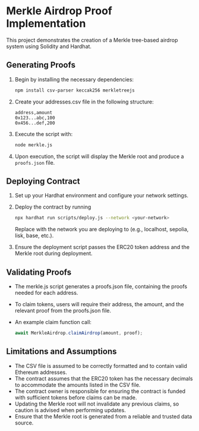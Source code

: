 # Merkle Airdrop Proof Implementation

This project demonstrates the creation of a Merkle tree-based airdrop system using Solidity and Hardhat.

## Generating Proofs

1. Begin by installing the necessary dependencies:

   ```bash
   npm install csv-parser keccak256 merkletreejs 
   ```

2. Create your addresses.csv file in the following structure:

    ```csv
    address,amount
    0x123...abc,100
    0x456...def,200
    ```

3. Execute the script with:

    ```bash
    node merkle.js
    ```

4. Upon execution, the script will display the Merkle root and produce a `proofs.json` file.

## Deploying Contract

1. Set up your Hardhat environment and configure your network settings.

2. Deploy the contract by running

    ```bash
    npx hardhat run scripts/deploy.js --network <your-network>
    ```

    Replace <your-network> with the network you are deploying to (e.g., localhost, sepolia, lisk, base, etc.).

3. Ensure the deployment script passes the ERC20 token address and the Merkle root during deployment.

## Validating Proofs

- The merkle.js script generates a proofs.json file, containing the proofs needed for each address.  
- To claim tokens, users will require their address, the amount, and the relevant proof from the proofs.json file.  
- An example claim function call:

    ```javascript
    await MerkleAirdrop.claimAirdrop(amount, proof);
    ```

<!-- ## Running Tests

Run the tests using:
    ```bash
    npx hardhat test
    ``` -->

## Limitations and Assumptions

- The CSV file is assumed to be correctly formatted and to contain valid Ethereum addresses.
- The contract assumes that the ERC20 token has the necessary decimals to accommodate the amounts listed in the CSV file.
- The contract owner is responsible for ensuring the contract is funded with sufficient tokens before claims can be made.
- Updating the Merkle root will not invalidate any previous claims, so caution is advised when performing updates.
- Ensure that the Merkle root is generated from a reliable and trusted data source.
